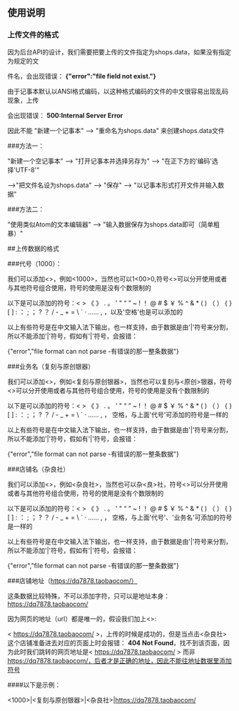 ## 使用说明

### 上传文件的格式

因为后台API的设计，我们需要把要上传的文件指定为shops.data，如果没有指定为规定的文

件名，会出现错误： **{"error":"file field not exist."}**

由于记事本默认以ANSI格式编码，以这种格式编码的文件的中文很容易出现乱码现象，上传

会出现错误： **500:Internal Server Error**

因此不能 "新建一个记事本" —> "重命名为shops.data" 来创建shops.data文件

###方法一：

"新建一个空记事本" —> "打开记事本并选择另存为" —> "在正下方的'编码'选择'UTF-8'"

—>"把文件名设为shops.data" —> "保存" —> "以记事本形式打开文件并输入数据"

###方法二：

"使用类似Atom的文本编辑器" —> "输入数据保存为shops.data即可（简单粗暴）"

##上传数据的格式

###代号（1000）：

我们可以添加<>，例如<1000>，当然也可以1<00>0,符号<>可以分开使用或者与其他符号组合使用，符号的使用是没有个数限制的

以下是可以添加的符号：< > 《 》 . 。 ' " “ ” ~ ! ！ @ # $ ￥ % ^ & * ( ) （ ） { } [ ] : ： ; ； ? ？ / - _ + = \ ` · …… , ，以及'空格'也是可以添加的

以上有些符号是在中文输入法下输出，也一样支持，由于数据是由'|'符号来分割，所以不能添加'|'符号，假如有'|'符号，会报错：

{"error","file format can not parse -有错误的那一整条数据"}

###业务名（复刻与原创银器）

我们可以添加<>，例如<复刻与原创银器>，当然也可以复刻与<原创>银器，符号<>可以分开使用或者与其他符号组合使用，符号的使用是没有个数限制的

以下是可以添加的符号：< > 《 》 . 。 ' " “ ” ~ ! ！ @ # $ ￥ % ^ & * ( ) （ ） { } [ ] : ： ; ； ? ？ / - _ + = \ ` · …… , ， 空格，与上面'代号'可添加的符号是一样的

以上有些符号是在中文输入法下输出，也一样支持，由于数据是由'|'符号来分割，所以不能添加'|'符号，假如有'|'符号，会报错：

{"error","file format can not parse -有错误的那一整条数据"}

###店铺名（杂良社）

我们可以添加<>，例如<杂良社>，当然也可以杂<良>社，符号<>可以分开使用或者与其他符号组合使用，符号的使用是没有个数限制的

以下是可以添加的符号：< > 《 》 . 。 ' " “ ” ~ ! ！ @ # $ ￥ % ^ & * ( ) （ ） { } [ ] : ： ; ； ? ？ / - _ + = \ ` · …… , ， 空格，与上面'代号'、'业务名'可添加的符号是一样的

以上有些符号是在中文输入法下输出，也一样支持，由于数据是由'|'符号来分割，所以不能添加'|'符号，假如有'|'符号，会报错：

{"error","file format can not parse -有错误的那一整条数据"}

###店铺地址（https://dq7878.taobaocom/）

这条数据比较特殊，不可以添加字符，只可以是地址本身：https://dq7878.taobaocom/

因为网页的地址（url）都是唯一的，假设我们加上<>:

< https://dq7878.taobaocom/ >，上传的时候是成功的，但是当点击<杂良社>这个店铺准备进去对应的页面上时会报错： **404 Not Found**，找不到该页面，因为此时我们跳转的网页地址是< https://dq7878.taobaocom/ > 而非 https://dq7878.taobaocom/，后者才是正确的地址，因此不能往地址数据里添加符号

####以下是示例：

<1000>|<复刻与原创银器>|<杂良社>|https://dq7878.taobaocom/